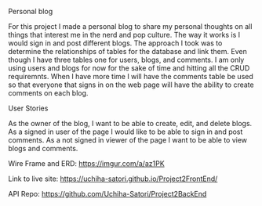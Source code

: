 Personal blog

For this project I made a personal blog to share my personal thoughts on all things that interest me in the nerd and pop culture.
The way it works is I would sign in and post different blogs. The approach I took was to determine the relationships of tables for the database and link them. Even though I have three tables one for users, blogs, and comments. I am only using users and blogs for now for the sake of time and hitting all the CRUD requiremnts. When I have more time I will have the comments table be used so that everyone that signs in on the web page will have the ability to create comments on each blog.

User Stories

As the owner of the blog, I want to be able to create, edit, and delete blogs.
As a signed in user of the page I would like to be able to sign in and post comments.
As a not signed in viewer of the page I want to be able to view blogs and comments.

Wire Frame and ERD:
https://imgur.com/a/az1PK

Link to live site:
https://uchiha-satori.github.io/Project2FrontEnd/

API Repo:
https://github.com/Uchiha-Satori/Project2BackEnd
